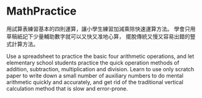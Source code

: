 # MathPractice

用試算表練習基本的四則運算，讓小學生練習加減乘除快速運算方法。 學會只用草稿紙記下少量輔助數字就可以又快又准地心算， 擺脫傳統又慢又容易出錯的豎式計算方法。

Use a spreadsheet to practice the basic four arithmetic operations, and let elementary school students practice the quick operation methods of addition, subtraction, multiplication and division. Learn to use only scratch paper to write down a small number of auxiliary numbers to do mental arithmetic quickly and accurately, and get rid of the traditional vertical calculation method that is slow and error-prone.

